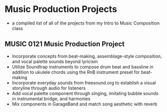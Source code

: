 # Music Production Projects
+ a compiled list of all of the projects from my Intro to Music Composition class

## MUSIC 0121 Music Production Project
+	Incorporate concepts from beat-making, assemblage-style composition, and vocal palette sounds beyond lyricism
+	Utilize Soundtrap instruments to compose drum beat and bassline in addition to ukulele chords using the RnB instrument preset for beat-making
+	Incorporate everyday sounds from freesound.org to establish a visual storyline through audio for listeners
+	Add vocal palette component through singing, imitating bubble sounds in instrumental bridge, and harmonies
+	Mix components in GarageBand and match song aesthetic with reverb
